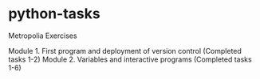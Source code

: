 # python-tasks
Metropolia Exercises

Module 1. First program and deployment of version control (Completed tasks 1-2)
Module 2. Variables and interactive programs (Completed tasks 1-6)
